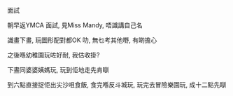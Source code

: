 面試

朝早返YMCA 面試, 見Miss Mandy, 唔識講自己名

識畫下畫, 玩圖形配對都OK 叻, 無乜考其他嘢, 有啲擔心

之後喺幼稚園玩咗好耐, 我估收掛?

下晝同婆婆姨媽玩, 玩到佢地走先肯瞓

到六點直接捉佢出尖沙咀食飯, 食完喺反斗城玩, 玩完去冒險樂園玩, 成十二點先瞓
